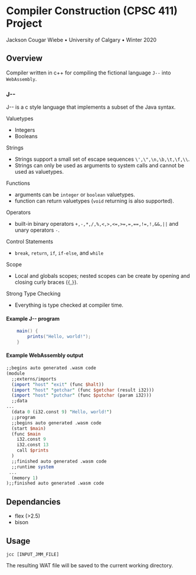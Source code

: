 # Compiler Construction (CPSC 411) Project
Jackson Cougar Wiebe &bull; University of Calgary &bull; Winter 2020

## Overview

Compiler written in c++ for compiling the fictional language `J--` into `WebAssembly`.

### J--

J-- is a c style language that implements a subset of the Java syntax. 

Valuetypes
- Integers
- Booleans

Strings
- Strings support a small set of escape sequences `\',\",\n,\b,\t,\f,\\`.
- Strings can only be used as arguments to system calls and cannot be used as valuetypes.

Functions
- arguments can be `integer` or `boolean` valuetypes.
- function can return valuetypes (`void` returning is also supported). 

Operators
- built-in binary operators `+,-,*,/,%,<,>,<=,>=,=,==,!=,!,&&,||` and unary operators `-`.

Control Statements
- `break`, `return`, `if`, `if-else`, and `while`

Scope
- Local and globals scopes; nested scopes can be create by opening and closing curly braces (`{`,`}`).

Strong Type Checking
- Everything is type checked at compiler time.


#### Example J-- program

```java
    main() {
        prints("Hello, world!");
    }
```

#### Example WebAssembly output

```perl
;;begins auto generated .wasm code
(module
  ;;externs/imports
  (import "host" "exit" (func $halt))
  (import "host" "getchar" (func $getchar (result i32)))
  (import "host" "putchar" (func $putchar (param i32)))
  ;;data
...
  (data 0 (i32.const 9) "Hello, world!")
  ;;program
  ;;begins auto generated .wasm code
  (start $main)
  (func $main
    i32.const 9
    i32.const 13
    call $prints
  )
  ;;finished auto generated .wasm code
  ;;runtime system
 ...
  (memory 1)
);;finished auto generated .wasm code

```

## Dependancies

- flex (>2.5)
- bison

## Usage

    jcc [INPUT_JMM_FILE]

The resulting WAT file will be saved to the current working directory.